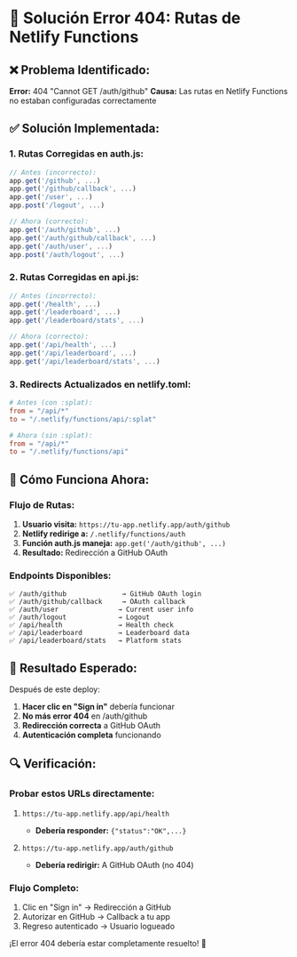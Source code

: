 # 🔧 Solución Error 404: Rutas de Netlify Functions

## ❌ Problema Identificado:
**Error:** 404 "Cannot GET /auth/github"
**Causa:** Las rutas en Netlify Functions no estaban configuradas correctamente

## ✅ Solución Implementada:

### 1. Rutas Corregidas en auth.js:
```javascript
// Antes (incorrecto):
app.get('/github', ...)
app.get('/github/callback', ...)
app.get('/user', ...)
app.post('/logout', ...)

// Ahora (correcto):
app.get('/auth/github', ...)
app.get('/auth/github/callback', ...)
app.get('/auth/user', ...)
app.post('/auth/logout', ...)
```

### 2. Rutas Corregidas en api.js:
```javascript
// Antes (incorrecto):
app.get('/health', ...)
app.get('/leaderboard', ...)
app.get('/leaderboard/stats', ...)

// Ahora (correcto):
app.get('/api/health', ...)
app.get('/api/leaderboard', ...)
app.get('/api/leaderboard/stats', ...)
```

### 3. Redirects Actualizados en netlify.toml:
```toml
# Antes (con :splat):
from = "/api/*"
to = "/.netlify/functions/api/:splat"

# Ahora (sin :splat):
from = "/api/*"
to = "/.netlify/functions/api"
```

## 🎯 Cómo Funciona Ahora:

### Flujo de Rutas:
1. **Usuario visita:** `https://tu-app.netlify.app/auth/github`
2. **Netlify redirige a:** `/.netlify/functions/auth`
3. **Función auth.js maneja:** `app.get('/auth/github', ...)`
4. **Resultado:** Redirección a GitHub OAuth

### Endpoints Disponibles:
```
✅ /auth/github              → GitHub OAuth login
✅ /auth/github/callback     → OAuth callback
✅ /auth/user               → Current user info
✅ /auth/logout             → Logout
✅ /api/health              → Health check
✅ /api/leaderboard         → Leaderboard data
✅ /api/leaderboard/stats   → Platform stats
```

## 🚀 Resultado Esperado:

Después de este deploy:
1. **Hacer clic en "Sign in"** debería funcionar
2. **No más error 404** en /auth/github
3. **Redirección correcta** a GitHub OAuth
4. **Autenticación completa** funcionando

## 🔍 Verificación:

### Probar estos URLs directamente:
1. `https://tu-app.netlify.app/api/health`
   - **Debería responder:** `{"status":"OK",...}`

2. `https://tu-app.netlify.app/auth/github`
   - **Debería redirigir:** A GitHub OAuth (no 404)

### Flujo Completo:
1. Clic en "Sign in" → Redirección a GitHub
2. Autorizar en GitHub → Callback a tu app
3. Regreso autenticado → Usuario logueado

¡El error 404 debería estar completamente resuelto! 🎉
